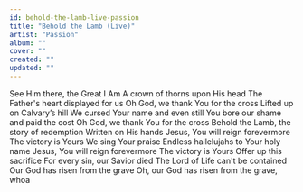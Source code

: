 ```yaml
---
id: behold-the-lamb-live-passion
title: "Behold the Lamb (Live)"
artist: "Passion"
album: ""
cover: ""
created: ""
updated: ""
---
```


See Him there, the Great I Am
A crown of thorns upon His head
The Father's heart displayed for us
Oh God, we thank You for the cross
Lifted up on Calvary’s hill
We cursed Your name and even still
You bore our shame and paid the cost
Oh God, we thank You for the cross
Behold the Lamb, the story of redemption
Written on His hands
Jesus, You will reign forevermore
The victory is Yours
We sing Your praise
Endless hallelujahs to Your holy name
Jesus, You will reign forevermore
The victory is Yours
Offer up this sacrifice
For every sin, our Savior died
The Lord of Life can't be contained
Our God has risen from the grave
Oh, our God has risen from the grave, whoa